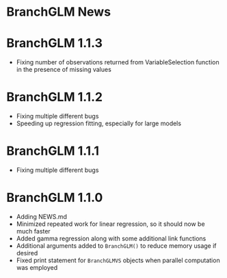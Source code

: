 BranchGLM News
================

# BranchGLM 1.1.3

-   Fixing number of observations returned from VariableSelection
    function in the presence of missing values

# BranchGLM 1.1.2

-   Fixing multiple different bugs
-   Speeding up regression fitting, especially for large models

# BranchGLM 1.1.1

-   Fixing multiple different bugs

# BranchGLM 1.1.0

-   Adding NEWS.md
-   Minimized repeated work for linear regression, so it should now be
    much faster
-   Added gamma regression along with some additional link functions
-   Additional arguments added to `BranchGLM()` to reduce memory usage
    if desired
-   Fixed print statement for `BranchGLMVS` objects when parallel
    computation was employed
